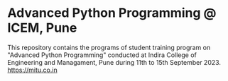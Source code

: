# Advanced Python Programming @ ICEM, Pune
This repository contains the programs of student training program on "Advanced Python Programming" conducted at Indira College of Engineering and Managament, Pune during 11th to 15th September 2023. https://mitu.co.in
